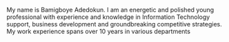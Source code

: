 My name is Bamigboye Adedokun. I am an energetic and polished young professional with experience and knowledge in Information Technology
support, business development and groundbreaking competitive strategies. My work experience spans over 10 years in various departments